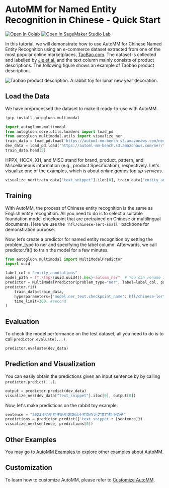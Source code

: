 # AutoMM for Named Entity Recognition in Chinese - Quick Start

[![Open In Colab](https://colab.research.google.com/assets/colab-badge.svg)](https://colab.research.google.com/github/autogluon/autogluon/blob/master/docs/tutorials/multimodal/text_prediction/chinese_ner.ipynb)
[![Open In SageMaker Studio Lab](https://studiolab.sagemaker.aws/studiolab.svg)](https://studiolab.sagemaker.aws/import/github/autogluon/autogluon/blob/master/docs/tutorials/multimodal/text_prediction/chinese_ner.ipynb)

In this tutorial, we will demonstrate how to use AutoMM for Chinese Named Entity Recognition using an e-commerce dataset extracted from one of the most popular online marketplaces, [TaoBao.com](https://taobao.com). 
The dataset is collected and labelled by [Jie et al.](https://aclanthology.org/N19-1079.pdf) and the text column mainly consists of product descriptions. 
The following figure shows an example of Taobao product description.

![Taobao product description. A rabbit toy for lunar new year decoration.](https://automl-mm-bench.s3.amazonaws.com/ner/images_for_tutorial/chinese_ner.png)


## Load the Data 
We have preprocessed the dataset to make it ready-to-use with AutoMM.


```python
!pip install autogluon.multimodal

```


```python
import autogluon.multimodal
from autogluon.core.utils.loaders import load_pd
from autogluon.multimodal.utils import visualize_ner
train_data = load_pd.load('https://automl-mm-bench.s3.amazonaws.com/ner/taobao-ner/chinese_ner_train.csv')
dev_data = load_pd.load('https://automl-mm-bench.s3.amazonaws.com/ner/taobao-ner/chinese_ner_dev.csv')
train_data.head(5)
```

HPPX, HCCX, XH, and MISC stand for brand, product, pattern, and Miscellaneous information (e.g., product Specification), respectively. 
Let's visualize one of the examples, which is about *online games top up services*.


```python
visualize_ner(train_data["text_snippet"].iloc[0], train_data["entity_annotations"].iloc[0])
```

## Training
With AutoMM, the process of Chinese entity recognition is the same as English entity recognition. 
All you need to do is to select a suitable foundation model checkpoint that are pretrained on Chinese or multilingual documents. 
Here we use the `'hfl/chinese-lert-small'` backbone for demonstration purpose.

Now, let’s create a predictor for named entity recognition by setting the problem_type to ner and specifying the label column. 
Afterwards, we call predictor.fit() to train the model for a few minutes.


```python
from autogluon.multimodal import MultiModalPredictor
import uuid

label_col = "entity_annotations"
model_path = f"./tmp/{uuid.uuid4().hex}-automm_ner"  # You can rename it to the model path you like
predictor = MultiModalPredictor(problem_type="ner", label=label_col, path=model_path)
predictor.fit(
    train_data=train_data,
    hyperparameters={'model.ner_text.checkpoint_name':'hfl/chinese-lert-small'},
    time_limit=300, #second
)
```

## Evaluation 
To check the model performance on the test dataset, all you need to do is to call `predictor.evaluate(...)`.


```python
predictor.evaluate(dev_data)
```

## Prediction and Visualization
You can easily obtain the predictions given an input sentence by by calling `predictor.predict(...)`.


```python
output = predictor.predict(dev_data)
visualize_ner(dev_data["text_snippet"].iloc[0], output[0])
```

Now, let's make predictions on the rabbit toy example.


```python
sentence = "2023年兔年挂件新年装饰品小挂饰乔迁之喜门挂小兔子"
predictions = predictor.predict({'text_snippet': [sentence]})
visualize_ner(sentence, predictions[0])
```

## Other Examples

You may go to [AutoMM Examples](https://github.com/autogluon/autogluon/tree/master/examples/automm) to explore other examples about AutoMM.

## Customization
To learn how to customize AutoMM, please refer to [Customize AutoMM](../advanced_topics/customization.ipynb).
